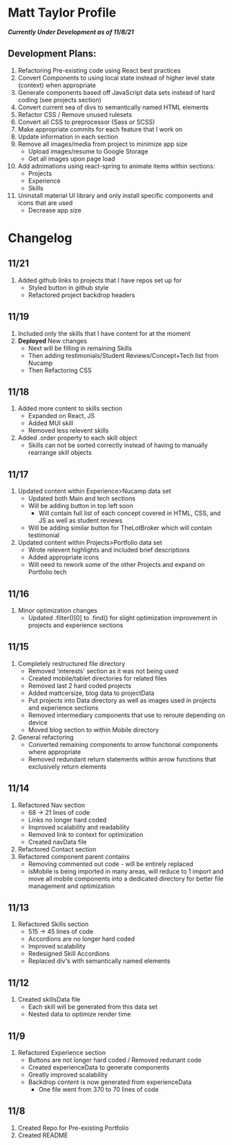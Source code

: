 # Matt Taylor Profile

**_Currently Under Development as of 11/8/21_**


## Development Plans:
1. Refactoring Pre-existing code using React best practices 
2. Convert Components to using local state instead of higher level state (context) when appropriate
3. Generate components based off JavaScript data sets instead of hard coding (see projects section)
4. Convert current sea of divs to semantically named HTML elements
5. Refactor CSS / Remove unused rulesets
6. Convert all CSS to preprocessor (Sass or SCSS)
7. Make appropriate commits for each feature that I work on
8. Update information in each section
9. Remove all images/media from project to minimize app size
    * Upload images/resume to Google Storage
    * Get all images upon page load
10. Add adnimations using react-spring to animate items within sections:
    * Projects
    * Experience
    * Skills
11. Uninstall material UI library and only install specific components and icons that are used
    * Decrease app size
# Changelog

## 11/21
1. Added github links to projects that I have repos set up for
    * Styled button in github style
    * Refactored project backdrop headers

## 11/19
1. Included only the skills that I have content for at the moment
2. **Deployed** New changes
    * Next will be filling in remaining Skills
    * Then adding testimonials/Student Reviews/Concept+Tech list from Nucamp
    * Then Refactoring CSS

## 11/18
1. Added more content to skills section
    * Expanded on React, JS
    * Added MUI skill
    * Removed less relevent skills
2. Added .order property to each skill object
    * Skills can not be sorted correctly instead of having to manually rearrange skill objects

## 11/17
1. Updated content within Experience>Nucamp data set
    * Updated both Main and tech sections
    * Will be adding button in top left soon
        * Will contain full list of each concept covered in HTML, CSS, and JS as well as student reviews
    * Will be adding similar button for TheLotBroker which will contain testimonial
2. Updated content within Projects>Portfolio data set
    * Wrote relevent highlights and included brief descriptions
    * Added appropriate icons
    * Will need to rework some of the other Projects and expand on Portfolio tech

## 11/16
1. Minor optimization changes
    * Updated .filter()[0] to .find() for slight optimization improvement in projects and experience sections

## 11/15
1. Completely restructured file directory
    * Removed 'interests' section as it was not being used
    * Created mobile/tablet directories for related files
    * Removed last 2 hard coded projects
    * Added mattcersize, blog data to projectData
    * Put projects into Data directory as well as images used in projects and experience sections
    * Removed intermediary components that use to reroute depending on device
    * Moved blog section to within Mobile directory
2. General refactoring
    * Converted remaining components to arrow functional components where appropriate
    * Removed redundant return statements within arrow functions that exclusively return elements

## 11/14
1. Refactored Nav section
    * 68 -> 21 lines of code
    * Links no longer hard coded
    * Improved scalability and readability
    * Removed link to context for optimization
    * Created navData file 
2. Refactored Contact section
3. Refactored component parent contains
    * Removing commented out code - will be entirely replaced
    * isMobile is being imported in many areas, will reduce to 1 import and move all mobile components into a dedicated directory for better file management and optimization

## 11/13 
1. Refactored Skills section
    * 515 -> 45 lines of code
    * Accordions are no longer hard coded
    * Improved scalability
    * Redesigned Skill Accordions
    * Replaced div's with semantically named elements

## 11/12
1. Created skillsData file
    * Each skill will be generated from this data set
    * Nested data to optimize render time

## 11/9 
1. Refactored Experience section
    * Buttons are not longer hard coded / Removed redunant code
    * Created experienceData to generate components
    * Greatly improved scalability
    * Backdrop content is now generated from experienceData
        * One file went from 370 to 70 lines of code

## 11/8 
1. Created Repo for Pre-existing Portfolio
2. Created README